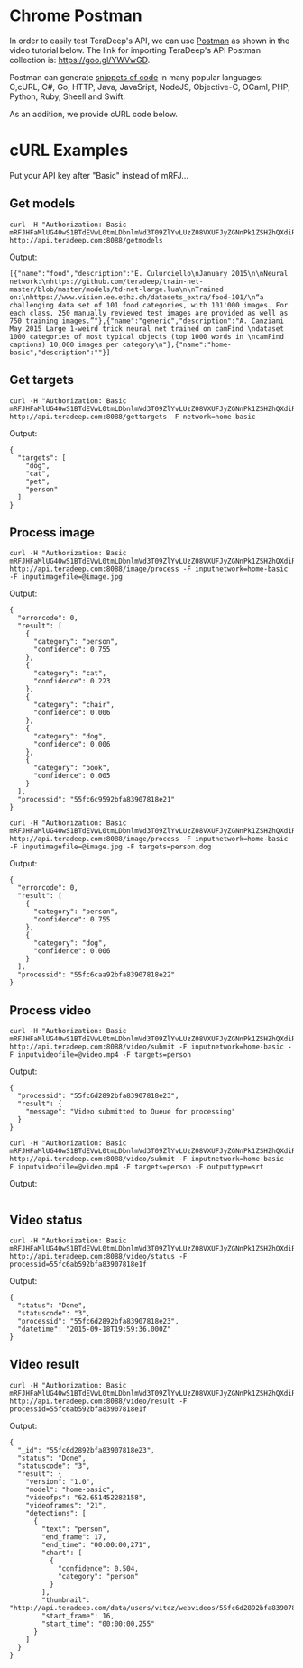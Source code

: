 # Chrome Postman

In order to easily test TeraDeep's API, we can use [Postman](https://www.getpostman.com/) as shown in the video tutorial below.
The link for importing TeraDeep's API Postman collection is: https://goo.gl/YWVwGD.

Postman can generate [snippets of code](http://blog.getpostman.com/2015/08/31/writing-front-end-api-code-with-postman/) in many popular languages: C,cURL, C#, Go, HTTP, Java, JavaSript, NodeJS, Objective-C, OCaml, PHP, Python, Ruby, Sheell and Swift.

As an addition, we provide cURL code below.


# cURL Examples

Put your API key after "Basic" instead of mRFJ...

## Get models

    curl -H "Authorization: Basic mRFJHFaMlUG40wS1BTdEVwL0tmLDbnlmVd3T09ZlYvLUzZ08VXUFJyZGNnPk1ZSHZhQXdiRDJDJhJDEw" http://api.teradeep.com:8088/getmodels

Output:

    [{"name":"food","description":"E. Culurciello\nJanuary 2015\n\nNeural network:\nhttps://github.com/teradeep/train-net-master/blob/master/models/td-net-large.lua\n\nTrained on:\nhttps://www.vision.ee.ethz.ch/datasets_extra/food-101/\n“a challenging data set of 101 food categories, with 101'000 images. For each class, 250 manually reviewed test images are provided as well as 750 training images.”"},{"name":"generic","description":"A. Canziani May 2015 Large 1-weird trick neural net trained on camFind \ndataset 1000 categories of most typical objects (top 1000 words in \ncamFind captions) 10,000 images per category\n"},{"name":"home-basic","description":""}]

## Get targets

    curl -H "Authorization: Basic mRFJHFaMlUG40wS1BTdEVwL0tmLDbnlmVd3T09ZlYvLUzZ08VXUFJyZGNnPk1ZSHZhQXdiRDJDJhJDEw" http://api.teradeep.com:8088/gettargets -F network=home-basic
	
Output:

```
{
  "targets": [
    "dog",
    "cat",
    "pet",
    "person"
  ]
}
```

## Process image

    curl -H "Authorization: Basic mRFJHFaMlUG40wS1BTdEVwL0tmLDbnlmVd3T09ZlYvLUzZ08VXUFJyZGNnPk1ZSHZhQXdiRDJDJhJDEw" http://api.teradeep.com:8088/image/process -F inputnetwork=home-basic -F inputimagefile=@image.jpg 
	
Output:

```
{
  "errorcode": 0,
  "result": [
    {
      "category": "person",
      "confidence": 0.755
    },
    {
      "category": "cat",
      "confidence": 0.223
    },
    {
      "category": "chair",
      "confidence": 0.006
    },
    {
      "category": "dog",
      "confidence": 0.006
    },
    {
      "category": "book",
      "confidence": 0.005
    }
  ],
  "processid": "55fc6c9592bfa83907818e21"
}
```
    curl -H "Authorization: Basic mRFJHFaMlUG40wS1BTdEVwL0tmLDbnlmVd3T09ZlYvLUzZ08VXUFJyZGNnPk1ZSHZhQXdiRDJDJhJDEw" http://api.teradeep.com:8088/image/process -F inputnetwork=home-basic -F inputimagefile=@image.jpg -F targets=person,dog

Output:

```
{
  "errorcode": 0,
  "result": [
    {
      "category": "person",
      "confidence": 0.755
    },
    {
      "category": "dog",
      "confidence": 0.006
    }
  ],
  "processid": "55fc6caa92bfa83907818e22"
}
```

## Process video

    curl -H "Authorization: Basic mRFJHFaMlUG40wS1BTdEVwL0tmLDbnlmVd3T09ZlYvLUzZ08VXUFJyZGNnPk1ZSHZhQXdiRDJDJhJDEw" http://api.teradeep.com:8088/video/submit -F inputnetwork=home-basic -F inputvideofile=@video.mp4 -F targets=person

Output:

```
{
  "processid": "55fc6d2892bfa83907818e23",
  "result": {
    "message": "Video submitted to Queue for processing"
  }
}
```

    curl -H "Authorization: Basic mRFJHFaMlUG40wS1BTdEVwL0tmLDbnlmVd3T09ZlYvLUzZ08VXUFJyZGNnPk1ZSHZhQXdiRDJDJhJDEw" http://api.teradeep.com:8088/video/submit -F inputnetwork=home-basic -F inputvideofile=@video.mp4 -F targets=person -F outputtype=srt

Output:

```
```
	
## Video status

    curl -H "Authorization: Basic mRFJHFaMlUG40wS1BTdEVwL0tmLDbnlmVd3T09ZlYvLUzZ08VXUFJyZGNnPk1ZSHZhQXdiRDJDJhJDEw" http://api.teradeep.com:8088/video/status -F processid=55fc6ab592bfa83907818e1f

Output:

```
{
  "status": "Done",
  "statuscode": "3",
  "processid": "55fc6d2892bfa83907818e23",
  "datetime": "2015-09-18T19:59:36.000Z"
}
```

## Video result

    curl -H "Authorization: Basic mRFJHFaMlUG40wS1BTdEVwL0tmLDbnlmVd3T09ZlYvLUzZ08VXUFJyZGNnPk1ZSHZhQXdiRDJDJhJDEw" http://api.teradeep.com:8088/video/result -F processid=55fc6ab592bfa83907818e1f

Output:

```
{
  "_id": "55fc6d2892bfa83907818e23",
  "status": "Done",
  "statuscode": "3",
  "result": {
    "version": "1.0",
    "model": "home-basic",
    "videofps": "62.651452282158",
    "videoframes": "21",
    "detections": [
      {
        "text": "person",
        "end_frame": 17,
        "end_time": "00:00:00,271",
        "chart": [
          {
            "confidence": 0.504,
            "category": "person"
          }
        ],
        "thumbnail": "http://api.teradeep.com/data/users/vitez/webvideos/55fc6d2892bfa83907818e23/thumbs/20150918_155938_966748_person.jpg",
        "start_frame": 16,
        "start_time": "00:00:00,255"
      }
    ]
  }
}
```
